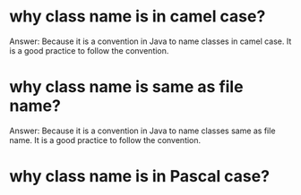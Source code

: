 # why class name is in camel case?

Answer: Because it is a convention in Java to name classes in camel case. It is a good practice to follow the convention.

# why class name is same as file name?

Answer: Because it is a convention in Java to name classes same as file name. It is a good practice to follow the convention.

# why class name is in Pascal case?